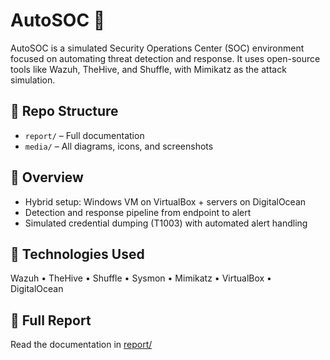 # AutoSOC 🔐

AutoSOC is a simulated Security Operations Center (SOC) environment focused on automating threat detection and response. It uses open-source tools like Wazuh, TheHive, and Shuffle, with Mimikatz as the attack simulation.

## 📂 Repo Structure

- `report/` – Full documentation
- `media/` – All diagrams, icons, and screenshots

## 🧠 Overview

- Hybrid setup: Windows VM on VirtualBox + servers on DigitalOcean
- Detection and response pipeline from endpoint to alert
- Simulated credential dumping (T1003) with automated alert handling

## 📌 Technologies Used

Wazuh • TheHive • Shuffle • Sysmon • Mimikatz • VirtualBox • DigitalOcean

## 📝 Full Report

Read the documentation in [report/](./report/)

